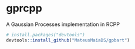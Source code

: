 # gprcpp
A Gaussian Processes implementation in RCPP


``` r
# install.packages("devtools")
devtools::install_github("MateusMaiaDS/gpbart")
```
